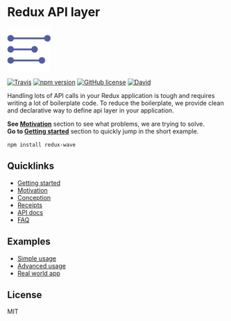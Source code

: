 # Redux API layer
<img width="100" src="https://raw.githubusercontent.com/1ven/redux-api/master/logo.svg?sanitize=true" />

[![Travis](https://img.shields.io/travis/1ven/redux-wave.svg)](https://travis-ci.org/1ven/redux-wave)
[![npm version](https://img.shields.io/npm/v/redux-wave.svg)](https://www.npmjs.com/package/redux-wave)
[![GitHub license](https://img.shields.io/badge/license-MIT-blue.svg)](https://raw.githubusercontent.com/1ven/redux-wave/master/LICENSE.md)
[![David](https://img.shields.io/david/1ven/redux-wave.svg)]()

Handling lots of API calls in your Redux application is tough and requires writing a lot of boilerplate code. To reduce the boilerplate, we provide clean and declarative way to define api layer in your application.

**See [Motivation](docs/motivation.md)** section to see what problems, we are trying to solve.
<br/>**Go to [Getting started](docs/getting-started.md)** section to quickly jump in the short example.
```
npm install redux-wave
```
## Quicklinks
- [Getting started](docs/getting-started.md)
- [Motivation](docs/motivation.md)
- [Conception](docs/conception.md)
- [Receipts](docs/receipts.md)
- [API docs](docs/api.md)
- [FAQ](docs/faq.md)
## Examples
- [Simple usage](https://codesandbox.io/s/github/1ven/redux-wave/tree/master/examples/simple)
- [Advanced usage]()
- [Real world app]()
## License
MIT
